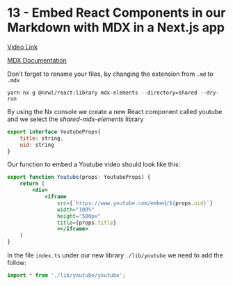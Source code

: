 # 13 - Embed React Components in our Markdown with MDX in a Next.js app

[Video Link]()

<TimeStamp start="0:50" end="0:52">

[MDX Documentation](https://mdxjs.com)

</TimeStamp>


<TimeStamp start="1:13" end="1:16">

Don't forget to rename your files, by changing the extension from `.md` to `.mdx`

</TimeStamp>

<TimeStamp start="1:54" end="1:56">

`yarn nx g @nrwl/react:library mdx-elements --directory=shared --dry-run`

</TimeStamp>
<TimeStamp start="2:55" end="1:00">

By using the Nx console we create a new React component called youtube and we select the *shared-mdx-elements* library

</TimeStamp>

<TimeStamp start="3:14" end="3:17">

```jsx
export interface YoutubeProps{
    title: string,
    uid: string
}
```

</TimeStamp>

<TimeStamp start="3:29" end="3:35">

Our function to embed a Youtube video should look like this: 

```jsx
export function Youtube(props: YoutubeProps) {
    return (
        <div>
            <iframe
                src={`https://www.youtube.com/embed/${props.uid}`}
                width="100%"
                height="500px"
                title={props.title}
                ></iframe>
    )
}
```

</TimeStamp>

<TimeStamp start="3:55" end="3:58">

In the file `index.ts` under our new library `./lib/youtube` we need to add the follow:

```jsx
import * from './lib/youtube/youtube';
```

</TimeStamp>


